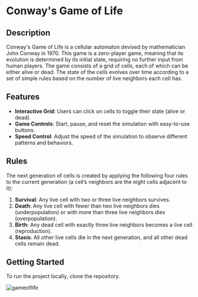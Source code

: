 # Conway's Game of Life

## Description

Conway's Game of Life is a cellular automaton devised by mathematician John Conway in 1970. This game is a zero-player game, meaning that its evolution is determined by its initial state, requiring no further input from human players. The game consists of a grid of cells, each of which can be either alive or dead. The state of the cells evolves over time according to a set of simple rules based on the number of live neighbors each cell has.

## Features

- **Interactive Grid**: Users can click on cells to toggle their state (alive or dead).
- **Game Controls**: Start, pause, and reset the simulation with easy-to-use buttons.
- **Speed Control**: Adjust the speed of the simulation to observe different patterns and behaviors.

## Rules

The next generation of cells is created by applying the following four rules to the current generation (a cell’s neighbors are the eight cells adjacent to it):

1. **Survival**: Any live cell with two or three live neighbors survives.
2. **Death**: Any live cell with fewer than two live neighbors dies (underpopulation) or with more than three live neighbors dies (overpopulation).
3. **Birth**: Any dead cell with exactly three live neighbors becomes a live cell (reproduction).
4. **Stasis**: All other live cells die in the next generation, and all other dead cells remain dead.

## Getting Started

To run the project locally, clone the repository.

![gameoflife](https://github.com/user-attachments/assets/17eeb4fa-d106-408b-b86b-fd81c04b62b3)
